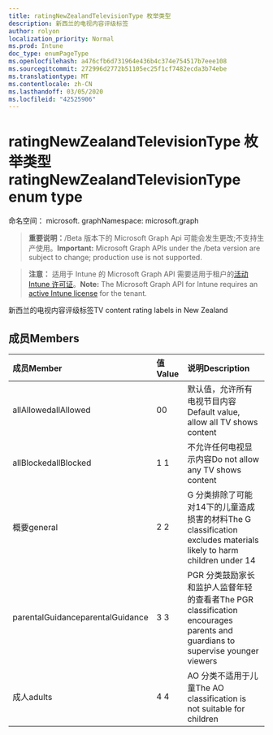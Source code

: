 ```yaml
---
title: ratingNewZealandTelevisionType 枚举类型
description: 新西兰的电视内容评级标签
author: rolyon
localization_priority: Normal
ms.prod: Intune
doc_type: enumPageType
ms.openlocfilehash: a476cfb6d731964e436b4c374e754517b7eee108
ms.sourcegitcommit: 272996d2772b51105ec25f1cf7482ecda3b74ebe
ms.translationtype: MT
ms.contentlocale: zh-CN
ms.lasthandoff: 03/05/2020
ms.locfileid: "42525906"
---
```

# <a name="ratingnewzealandtelevisiontype-enum-type"></a><span data-ttu-id="c4931-103">ratingNewZealandTelevisionType 枚举类型</span><span class="sxs-lookup"><span data-stu-id="c4931-103">ratingNewZealandTelevisionType enum type</span></span>

<span data-ttu-id="c4931-104">命名空间： microsoft. graph</span><span class="sxs-lookup"><span data-stu-id="c4931-104">Namespace: microsoft.graph</span></span>

> <span data-ttu-id="c4931-105">**重要说明：**/Beta 版本下的 Microsoft Graph Api 可能会发生更改;不支持生产使用。</span><span class="sxs-lookup"><span data-stu-id="c4931-105">**Important:** Microsoft Graph APIs under the /beta version are subject to change; production use is not supported.</span></span>

> <span data-ttu-id="c4931-106">**注意：** 适用于 Intune 的 Microsoft Graph API 需要适用于租户的[活动 Intune 许可证](https://go.microsoft.com/fwlink/?linkid=839381)。</span><span class="sxs-lookup"><span data-stu-id="c4931-106">**Note:** The Microsoft Graph API for Intune requires an [active Intune license](https://go.microsoft.com/fwlink/?linkid=839381) for the tenant.</span></span>

<span data-ttu-id="c4931-107">新西兰的电视内容评级标签</span><span class="sxs-lookup"><span data-stu-id="c4931-107">TV content rating labels in New Zealand</span></span>

## <a name="members"></a><span data-ttu-id="c4931-108">成员</span><span class="sxs-lookup"><span data-stu-id="c4931-108">Members</span></span>
|<span data-ttu-id="c4931-109">成员</span><span class="sxs-lookup"><span data-stu-id="c4931-109">Member</span></span>|<span data-ttu-id="c4931-110">值</span><span class="sxs-lookup"><span data-stu-id="c4931-110">Value</span></span>|<span data-ttu-id="c4931-111">说明</span><span class="sxs-lookup"><span data-stu-id="c4931-111">Description</span></span>|
|:---|:---|:---|
|<span data-ttu-id="c4931-112">allAllowed</span><span class="sxs-lookup"><span data-stu-id="c4931-112">allAllowed</span></span>|<span data-ttu-id="c4931-113">0</span><span class="sxs-lookup"><span data-stu-id="c4931-113">0</span></span>|<span data-ttu-id="c4931-114">默认值，允许所有电视节目内容</span><span class="sxs-lookup"><span data-stu-id="c4931-114">Default value, allow all TV shows content</span></span>|
|<span data-ttu-id="c4931-115">allBlocked</span><span class="sxs-lookup"><span data-stu-id="c4931-115">allBlocked</span></span>|<span data-ttu-id="c4931-116">1 </span><span class="sxs-lookup"><span data-stu-id="c4931-116">1</span></span>|<span data-ttu-id="c4931-117">不允许任何电视显示内容</span><span class="sxs-lookup"><span data-stu-id="c4931-117">Do not allow any TV shows content</span></span>|
|<span data-ttu-id="c4931-118">概要</span><span class="sxs-lookup"><span data-stu-id="c4931-118">general</span></span>|<span data-ttu-id="c4931-119">2 </span><span class="sxs-lookup"><span data-stu-id="c4931-119">2</span></span>|<span data-ttu-id="c4931-120">G 分类排除了可能对14下的儿童造成损害的材料</span><span class="sxs-lookup"><span data-stu-id="c4931-120">The G classification excludes materials likely to harm children under 14</span></span>|
|<span data-ttu-id="c4931-121">parentalGuidance</span><span class="sxs-lookup"><span data-stu-id="c4931-121">parentalGuidance</span></span>|<span data-ttu-id="c4931-122">3 </span><span class="sxs-lookup"><span data-stu-id="c4931-122">3</span></span>|<span data-ttu-id="c4931-123">PGR 分类鼓励家长和监护人监督年轻的查看者</span><span class="sxs-lookup"><span data-stu-id="c4931-123">The PGR classification encourages parents and guardians to supervise younger viewers</span></span>|
|<span data-ttu-id="c4931-124">成人</span><span class="sxs-lookup"><span data-stu-id="c4931-124">adults</span></span>|<span data-ttu-id="c4931-125">4 </span><span class="sxs-lookup"><span data-stu-id="c4931-125">4</span></span>|<span data-ttu-id="c4931-126">AO 分类不适用于儿童</span><span class="sxs-lookup"><span data-stu-id="c4931-126">The AO classification is not suitable for children</span></span>|



